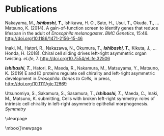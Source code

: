 # Publications

Nakayama, M., ***Ishibashi, T.***, Ishikawa, H. O., Sato, H., Usui, T., Okuda, T., ... Matsuno, K. (2014). A gain-of-function screen to identify genes that reduce lifespan in the adult of *Drosophila melanogaster*. *BMC Genetics*, 15:46. http://doi.org/10.1186/1471-2156-15-46  
  
Inaki, M., Hatori, R., Nakazawa, N., Okumura, T., ***Ishibashi, T.***, Kikuta, J., ... Honda, H. (2018). Chiral cell sliding drives left-right asymmetric organ twisting. *eLife*, 7.  http://doi.org/10.7554/eLife.32506  
  
***Ishibashi, T.***, Hatori, R., Maeda, R., Nakamura, M., Matsuyama, Y., Matsuno, K. (2019) E and ID proteins regulate cell chirality and left-right asymmetric development in *Drosophila*. *Genes to Cells*, in press, http://doi.org/10.1111/gtc.12669  
  
Utsunomiya, S., Sakamura, S., Sasamura, T., ***Ishibashi, T.,*** Maeda, C., Inaki, M., Matsuno, K. submitting, Cells with broken left-right symmetry: roles of intrinsic cell chirality in left-right asymmetric epithelial morphogenesis. *Symmetry*  

\clearpage

\mbox{}\newpage

